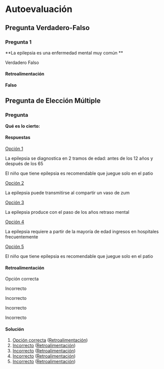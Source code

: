 # Autoevaluación

## Pregunta Verdadero-Falso

### Pregunta 1

**La epilepsia es una enfermedad mental muy común **

 Verdadero  Falso

#### Retroalimentación

**Falso**

## Pregunta de Elección Múltiple

### Pregunta

**Qué es lo cierto:**

#### Respuestas

[Opción 1](#answer-83_5)

La epilepsia se diagnostica en 2 tramos de edad: antes de los 12 años y después de los 65

El niño que tiene epilepsia es recomendable que juegue solo en el patio

[Opción 2](#answer-83_203)

La epilepsia puede transmitirse al compartir un vaso de zum

[Opción 3](#answer-83_206)

La epilepsia produce con el paso de los años retraso mental

[Opción 4](#answer-83_209)

La epilepsia requiere a partir de la mayoría de edad ingresos en hospitales frecuentemente

[Opción 5](#answer-83_212)

El niño que tiene epilepsia es recomendable que juegue solo en el patio

#### Retroalimentación

Opción correcta

Incorrecto

Incorrecto

Incorrecto

Incorrecto

#### Solución

1.  [Opción correcta](#answer-83_5) ([Retroalimentación](#sa0b83_2))
2.  [Incorrecto](#answer-83_203) ([Retroalimentación](#sa1b83_2))
3.  [Incorrecto](#answer-83_206) ([Retroalimentación](#sa2b83_2))
4.  [Incorrecto](#answer-83_209) ([Retroalimentación](#sa3b83_2))
5.  [Incorrecto](#answer-83_212) ([Retroalimentación](#sa4b83_2))

